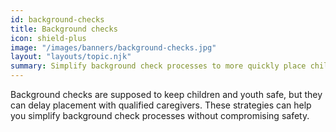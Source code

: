 ```yaml
---
id: background-checks
title: Background checks
icon: shield-plus
image: "/images/banners/background-checks.jpg"
layout: "layouts/topic.njk"
summary: Simplify background check processes to more quickly place children and youth without compromising their safety.
---
```


Background checks are supposed to keep children and youth safe, but they can delay placement with qualified caregivers. These strategies can help you simplify background check processes without compromising safety.